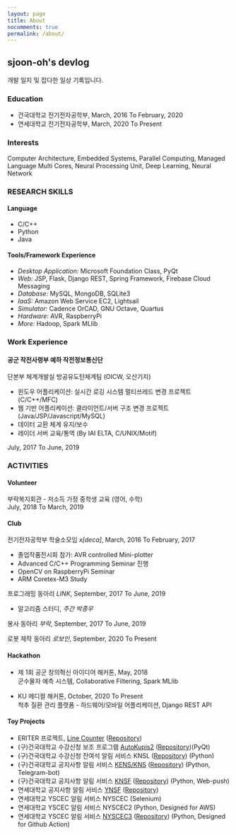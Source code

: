 ```yaml
---
layout: page
title: About
nocomments: true
permalink: /about/
---
```


## sjoon-oh's devlog

개발 일지 및 잡다한 일상 기록입니다.

### Education

- 건국대학교 전기전자공학부, March, 2016 To February, 2020
- 연세대학교 전기전자공학부, March, 2020 To Present

### Interests

Computer Architecture, Embedded Systems, Parallel Computing, Managed Language
Multi Cores, Neural Processing Unit, Deep Learning, Neural Network

### RESEARCH SKILLS

#### Language
- C/C++
- Python
- Java

#### Tools/Framework Experience

- *Desktop Application:* Microsoft Foundation Class, PyQt
- *Web:* JSP, Flask, Django REST, Spring Framework, Firebase Cloud Messaging
- *Database:* MySQL, MongoDB, SQLite3
- *IaaS:* Amazon Web Service EC2, Lightsail
- *Simulator:* Cadence OrCAD, GNU Octave, Quartus
- *Hardware:* AVR, RaspberryPi
- *More:* Hadoop, Spark MLlib


### Work Experience

#### 공군 작전사령부 예하 작전정보통신단
단본부 체계개발실 방공유도탄체계팀 (OICW, 오산기지)

- 윈도우 어플리케이션: 실시간 로깅 시스템 멀티쓰레드 변경 프로젝트 (C/C++/MFC)
- 웹 기반 어플리케이션: 클라이언트/서버 구조 변경 프로젝트 (Java/JSP/Javascript/MySQL)
- 데이터 교환 체계 유지/보수
- 레이더 서버 교육/통역 (By IAI ELTA, C/UNIX/Motif)

July, 2017 To June, 2019

### ACTIVITIES
#### Volunteer
부락복지회관 - 저소득 가정 중학생 교육 (영어, 수학)   
July, 2018 To March, 2019

#### Club
전기전자공학부 학술소모임 *x[deca]*, March, 2016 To February, 2017
- 졸업작품전시회 참가: AVR controlled Mini-plotter
- Advanced C/C++ Programming Seminar 진행
- OpenCV on RaspberryPi Seminar
- ARM Coretex-M3 Study  

프로그래밍 동아리 *LINK*, September, 2017 To June, 2019
- 알고리즘 스터디, *주간 박종우*

봉사 동아리 *부락*, September, 2017 To June, 2019

로봇 제작 동아리 *로보인*, September, 2020 To Present

#### Hackathon
- 제 1회 공군 창의혁신 아이디어 해커톤, May, 2018  
군수물자 예측 시스템, Collaborative Filtering, Spark MLlib

- KU 메디컬 해커톤, October, 2020 To Present  
척추 질환 관리 플랫폼 - 하드웨어/모바일 어플리케이션, Django REST API

#### Toy Projects

- ERITER 프로젝트, [Line Counter](https://sjoon-oh.github.io/archivers/filesystem_library_introduction) ([Repository](https://github.com/sjoon-oh/eriter_free_line_counter_2))
- (구)건국대학교 수강신청 보조 프로그램 [AutoKupis2](https://sjoon-oh.github.io/archivers/python-project-auto-2) ([Repository](https://github.com/sjoon-oh/auto_kupis_2))(PyQt)
- (구)건국대학교 수강신청 잔여석 알림 서비스 KNSL ([Repository](https://github.com/sjoon-oh/klns_open)) (Python)
- (구)건국대학교 공지사항 알림 서비스 [KENS/KNS](https://sjoon-oh.github.io/archivers/python-project-kens) ([Repository](https://github.com/sjoon-oh/kens_public)) (Python, Telegram-bot)
- (구)건국대학교 공지사항 알림 서비스 [KNSF](https://sjoon-oh.github.io/archivers/python-project-knsf) ([Repository](https://github.com/sjoon-oh/knsf)) (Python, Web-push)
- 연세대학교 공지사항 알림 서비스 [YNSF](https://sjoon-oh.github.io/archivers/python-project-ynsf) ([Repository](https://github.com/sjoon-oh/ynsf_open))
- 연세대학교 YSCEC 알림 서비스 NYSCEC (Selenium)
- 연세대학교 YSCEC 알림 서비스 NYSCEC2 (Python, Designed for AWS)
- 연세대학교 YSCEC 알림 서비스 [NYSCEC3](https://sjoon-oh.github.io/archivers/nyscec3) ([Repository](https://github.com/sjoon-oh/nyscec3)) (Python, Designed for Github Action)


